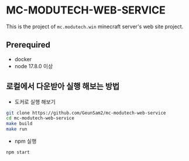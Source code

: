 # MC-MODUTECH-WEB-SERVICE

This is the project of `mc.modutech.win` minecraft server's web site project.

## Prerequired

- docker
- node 17.8.0 이상

## 로컬에서 다운받아 실행 해보는 방법

- 도커로 실행 해보기

```bash
git clone https://github.com/GeunSam2/mc-modutech-web-service
cd mc-modutech-web-service
make build
make run
```

- npm 실행

```bash
npm start
```
